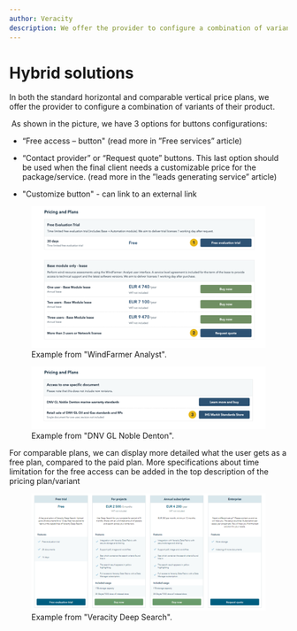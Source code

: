 ```yaml
---
author: Veracity
description: We offer the provider to configure a combination of variants of their product, enabling hybrid solutions.
---
```


# Hybrid solutions

In both the standard horizontal and comparable vertical price plans, we offer the provider to configure a combination of variants of their product.​

​
As shown in the picture, we have 3 options for buttons configurations:​

* “Free access – button" (read more in ”Free services” article)​

* “Contact provider” or “Request quote” buttons.​
This last option should be used when the final client needs a customizable price for the package/service.  (read more in the ”leads generating service” article)​

* "Customize button" - can link to an external link

<figure>
	<img src="assets/HybridHorizontal.PNG"/>
	<figcaption>Example from "WindFarmer Analyst".​</figcaption>
</figure>

<figure>
	<img src="assets/HybridHorizontal2.PNG"/>
	<figcaption>Example from "DNV GL Noble Denton".​</figcaption>
</figure>

For comparable plans, we can display more detailed what the user gets as a free plan, compared to the paid plan.​ More specifications about time limitation for the free access can be added in the top description of the pricing plan/variant

<figure>
	<img src="assets/HybridVertical.png"/>
	<figcaption>Example from "Veracity Deep Search".​​</figcaption>
</figure>
